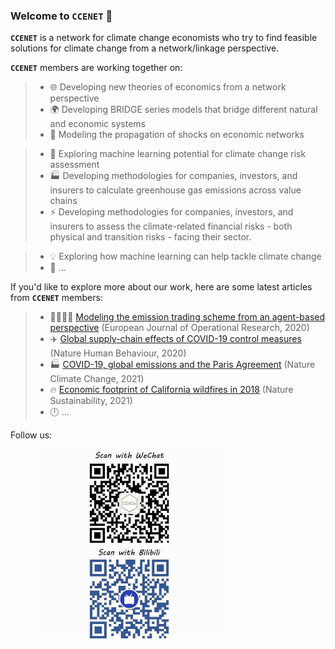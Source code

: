 ### Welcome to `CCENET` 👋

**`CCENET`** is a network for climate change economists who try to find feasible solutions for climate change from a network/linkage perspective.

**`CCENET`** members are working together on:

>- 🌐 Developing new theories of economics from a network perspective
>- 🌍 Developing BRIDGE series models that bridge different natural and economic systems
>- 🔄 Modeling the propagation of shocks on economic networks

>- 🤖 Exploring machine learning potential for climate change risk assessment
>- 🏭 Developing methodologies for companies, investors, and insurers to calculate greenhouse gas emissions across value chains
>- ⚡ Developing methodologies for companies, investors, and insurers to assess the climate-related financial risks - both physical and transition risks - facing their sector.

>- 💡 Exploring how machine learning can help tackle climate change
>- 🤔 ...

If you'd like to explore more about our work, here are some latest articles from **`CCENET`** members:

>- 👩‍👩‍👦‍👦 [Modeling the emission trading scheme from an agent-based perspective](https://doi.org/10.1016/j.ejor.2020.03.080) (European Journal of Operational Research, 2020)
>- ✈️ [Global supply-chain effects of COVID-19 control measures](https://doi.org/10.1038/s41562-020-0896-8) (Nature Human Behaviour, 2020)
>- 🏭 [COVID-19, global emissions and the Paris Agreement](https://doi.org/10.1038/s41558-020-00977-5) (Nature Climate Change, 2021)
>- 🔥 [Economic footprint of California wildfires in 2018](https://doi.org/10.1038/s41893-020-00646-7) (Nature Sustainability, 2021)
>- 🕛 ...

Follow us:
<figure>
<img src="./image/CEADsWeChatW.jpg" alt="CEADs.net" width="300" />
<img src="./image/CCENETBilibiliW.jpg" alt="Bilibili:CCENET" width="300" />
<figure>

